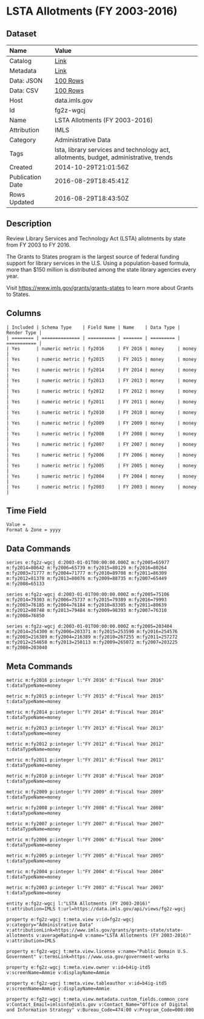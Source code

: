 # LSTA Allotments (FY 2003-2016)

## Dataset

| Name | Value |
| :--- | :---- |
| Catalog | [Link](https://catalog.data.gov/dataset/lsta-allotments-fy-2003-2016) |
| Metadata | [Link](https://data.imls.gov/api/views/fg2z-wgcj) |
| Data: JSON | [100 Rows](https://data.imls.gov/api/views/fg2z-wgcj/rows.json?max_rows=100) |
| Data: CSV | [100 Rows](https://data.imls.gov/api/views/fg2z-wgcj/rows.csv?max_rows=100) |
| Host | data.imls.gov |
| Id | fg2z-wgcj |
| Name | LSTA Allotments (FY 2003-2016) |
| Attribution | IMLS |
| Category | Administrative Data |
| Tags | lsta, library services and technology act, allotments, budget, administrative, trends |
| Created | 2014-10-29T21:01:56Z |
| Publication Date | 2016-08-29T18:45:41Z |
| Rows Updated | 2016-08-29T18:43:50Z |

## Description

Review Library Services and Technology Act (LSTA) allotments by state from FY 2003 to FY 2016.

The Grants to States program is the largest source of federal funding support for library services in the U.S. Using a population-based formula, more than $150 million is distributed among the state library agencies every year. 

Visit https://www.imls.gov/grants/grants-states to learn more about Grants to States.

## Columns

```ls
| Included | Schema Type    | Field Name | Name    | Data Type | Render Type |
| ======== | ============== | ========== | ======= | ========= | =========== |
| Yes      | numeric metric | fy2016     | FY 2016 | money     | money       |
| Yes      | numeric metric | fy2015     | FY 2015 | money     | money       |
| Yes      | numeric metric | fy2014     | FY 2014 | money     | money       |
| Yes      | numeric metric | fy2013     | FY 2013 | money     | money       |
| Yes      | numeric metric | fy2012     | FY 2012 | money     | money       |
| Yes      | numeric metric | fy2011     | FY 2011 | money     | money       |
| Yes      | numeric metric | fy2010     | FY 2010 | money     | money       |
| Yes      | numeric metric | fy2009     | FY 2009 | money     | money       |
| Yes      | numeric metric | fy2008     | FY 2008 | money     | money       |
| Yes      | numeric metric | fy2007     | FY 2007 | money     | money       |
| Yes      | numeric metric | fy2006     | FY 2006 | money     | money       |
| Yes      | numeric metric | fy2005     | FY 2005 | money     | money       |
| Yes      | numeric metric | fy2004     | FY 2004 | money     | money       |
| Yes      | numeric metric | fy2003     | FY 2003 | money     | money       |
```

## Time Field

```ls
Value = 
Format & Zone = yyyy
```

## Data Commands

```ls
series e:fg2z-wgcj d:2003-01-01T00:00:00.000Z m:fy2005=65977 m:fy2014=80642 m:fy2006=65739 m:fy2015=80129 m:fy2016=80264 m:fy2003=71777 m:fy2004=71777 m:fy2010=89708 m:fy2011=86309 m:fy2012=81378 m:fy2013=80076 m:fy2009=88735 m:fy2007=65449 m:fy2008=65133

series e:fg2z-wgcj d:2003-01-01T00:00:00.000Z m:fy2005=75106 m:fy2014=79303 m:fy2006=75737 m:fy2015=79389 m:fy2016=79993 m:fy2003=76185 m:fy2004=76184 m:fy2010=83305 m:fy2011=80639 m:fy2012=80748 m:fy2013=79484 m:fy2009=98393 m:fy2007=76310 m:fy2008=76850

series e:fg2z-wgcj d:2003-01-01T00:00:00.000Z m:fy2005=203404 m:fy2014=254300 m:fy2006=203371 m:fy2015=253590 m:fy2016=254576 m:fy2003=216389 m:fy2004=216389 m:fy2010=267255 m:fy2011=257272 m:fy2012=254658 m:fy2013=250113 m:fy2009=265072 m:fy2007=203225 m:fy2008=203040
```

## Meta Commands

```ls
metric m:fy2016 p:integer l:"FY 2016" d:"Fiscal Year 2016" t:dataTypeName=money

metric m:fy2015 p:integer l:"FY 2015" d:"Fiscal Year 2015" t:dataTypeName=money

metric m:fy2014 p:integer l:"FY 2014" d:"Fiscal Year 2014" t:dataTypeName=money

metric m:fy2013 p:integer l:"FY 2013" d:"Fiscal Year 2013" t:dataTypeName=money

metric m:fy2012 p:integer l:"FY 2012" d:"Fiscal Year 2012" t:dataTypeName=money

metric m:fy2011 p:integer l:"FY 2011" d:"Fiscal Year 2011" t:dataTypeName=money

metric m:fy2010 p:integer l:"FY 2010" d:"Fiscal Year 2010" t:dataTypeName=money

metric m:fy2009 p:integer l:"FY 2009" d:"Fiscal Year 2009" t:dataTypeName=money

metric m:fy2008 p:integer l:"FY 2008" d:"Fiscal Year 2008" t:dataTypeName=money

metric m:fy2007 p:integer l:"FY 2007" d:"Fiscal Year 2007" t:dataTypeName=money

metric m:fy2006 p:integer l:"FY 2006" d:"Fiscal Year 2006" t:dataTypeName=money

metric m:fy2005 p:integer l:"FY 2005" d:"Fiscal Year 2005" t:dataTypeName=money

metric m:fy2004 p:integer l:"FY 2004" d:"Fiscal Year 2004" t:dataTypeName=money

metric m:fy2003 p:integer l:"FY 2003" d:"Fiscal Year 2003" t:dataTypeName=money

entity e:fg2z-wgcj l:"LSTA Allotments (FY 2003-2016)" t:attribution=IMLS t:url=https://data.imls.gov/api/views/fg2z-wgcj

property e:fg2z-wgcj t:meta.view v:id=fg2z-wgcj v:category="Administrative Data" v:attributionLink=https://www.imls.gov/grants/grants-state/state-allotments v:averageRating=0 v:name="LSTA Allotments (FY 2003-2016)" v:attribution=IMLS

property e:fg2z-wgcj t:meta.view.license v:name="Public Domain U.S. Government" v:termsLink=https://www.usa.gov/government-works

property e:fg2z-wgcj t:meta.view.owner v:id=b4ig-itd5 v:screenName=Ammie v:displayName=Ammie

property e:fg2z-wgcj t:meta.view.tableauthor v:id=b4ig-itd5 v:screenName=Ammie v:displayName=Ammie

property e:fg2z-wgcj t:meta.view.metadata.custom_fields.common_core v:Contact_Email=imlsinfo@imls.gov v:Contact_Name="Office of Digital and Information Strategy" v:Bureau_Code=474:00 v:Program_Code=000:000
```
